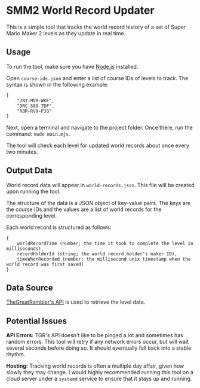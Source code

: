 # SMM2 World Record Updater

This is a simple tool that tracks the world record history of a set of Super Mario Maker 2 levels as they update in real time.

## Usage

To run the tool, make sure you have [Node.js](https://nodejs.org/en/download/) installed.

Open `course-ids.json` and enter a list of course IDs of levels to track. The syntax is shown in the following example:
```
[
	"7N1-MVB-WKF",
	"DRC-S88-TDF",
	"R8R-RV9-PJG"
]
```

Next, open a terminal and navigate to the project folder. Once there, run the command: `node main.mjs`.

The tool will check each level for updated world records about once every two minutes.

## Output Data

World record data will appear in `world-records.json`. This file will be created upon running the tool.

The structure of the data is a JSON object of key-value pairs. The keys are the course IDs and the values are a list of world records for the corresponding level.

Each world record is structured as follows:

```
{
	worldRecordTime (number; the time it took to complete the level in milliseconds),
	recordHolderId (string; the world record holder's maker ID),
	timeWhenRecorded (number; the millisecond unix timestamp when the world record was first saved)
}
```

## Data Source

[TheGreatRambler's API](https://tgrcode.com/mm2/docs/) is used to retrieve the level data.

## Potential Issues

**API Errors:** TGR's API doesn't like to be pinged a lot and sometimes has random errors. This tool will retry if any network errors occur, but will wait several seconds before doing so. It should eventually fall back into a stable rhythm.

**Hosting:** Tracking world records is often a multiple day affair, given how slowly they may change. I would highly recommended running this tool on a cloud server under a `systemd` service to ensure that it stays up and running.